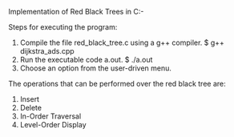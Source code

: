 Implementation of Red Black Trees in C:-

Steps for executing the program:

1. Compile the file red_black_tree.c using a g++ compiler.
               $ g++ dijkstra_ads.cpp
2. Run the executable code a.out.
               $ ./a.out
3. Choose an option from the user-driven menu.
         
The operations that can be performed over the red black tree are:

1. Insert
2. Delete
3. In-Order Traversal
4. Level-Order Display
